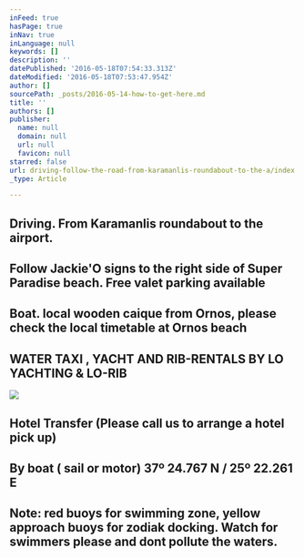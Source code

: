```yaml
---
inFeed: true
hasPage: true
inNav: true
inLanguage: null
keywords: []
description: ''
datePublished: '2016-05-18T07:54:33.313Z'
dateModified: '2016-05-18T07:53:47.954Z'
author: []
sourcePath: _posts/2016-05-14-how-to-get-here.md
title: ''
authors: []
publisher:
  name: null
  domain: null
  url: null
  favicon: null
starred: false
url: driving-follow-the-road-from-karamanlis-roundabout-to-the-a/index.html
_type: Article

---
```

## 

## Driving. From Karamanlis roundabout to the airport.

## Follow Jackie'O signs to the right side of Super Paradise beach. Free valet parking available

## Boat. local wooden caique from Ornos, please check the local timetable at Ornos beach

## WATER TAXI , YACHT AND RIB-RENTALS BY LO YACHTING & LO-RIB
![](https://the-grid-user-content.s3-us-west-2.amazonaws.com/1be94e2b-bf21-4c43-bf08-1a2c5e031021.jpg)

## Hotel Transfer (Please call us to arrange a hotel pick up)

## By boat ( sail or motor) 37º 24.767 N / 25º 22.261 E

## Note: red buoys for swimming zone, yellow approach buoys for zodiak docking. Watch for swimmers please and dont pollute the waters.